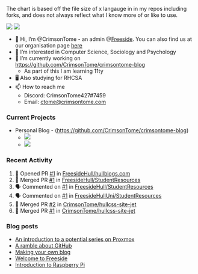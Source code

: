 <!--![Anurag's GitHub stats](https://github-readme-stats.vercel.app/api?username=crimsontome&show_icons=true&theme=dark)-->

The chart is based off the file size of x langauge in in my repos including forks, and does not always reflect what I know more of or like to use.
<br>

![](https://raw.githubusercontent.com/CrimsonTome/ghstats/master/generated/overview.svg)
![](https://raw.githubusercontent.com/CrimsonTome/ghstats/master/generated/languages.svg)

- 👋 Hi, I’m @CrimsonTome - an admin @[Freeside](https://freeside.co.uk). You can also find us at our organisation page [here](https://github.com/freesidehull)
- 👀 I’m interested in Computer Science, Sociology and Psychology
- 🌱 I’m currently working on <https://github.com/CrimsonTome/crimsontome-blog>
  - As part of this I am learning 11ty
- 🖥️ Also studying for RHCSA 
- 📫 How to reach me
  - Discord: CrimsonTome427#7459
  - Email: <ctome@crimsontome.com>

### Current Projects
- Personal Blog - (<https://github.com/CrimsonTome/crimsontome-blog>)
  - ![](https://img.shields.io/github/last-commit/crimsontome/crimsontome-blog?color=green)
  - ![](https://img.shields.io/github/languages/code-size/crimsontome/crimsontome-blog)

### Recent Activity
<!--START_SECTION:activity-->
1. 💪 Opened PR [#1](https://github.com/FreesideHull/hullblogs.com/pull/1) in [FreesideHull/hullblogs.com](https://github.com/FreesideHull/hullblogs.com)
2. 🎉 Merged PR [#1](https://github.com/FreesideHull/StudentResources/pull/1) in [FreesideHull/StudentResources](https://github.com/FreesideHull/StudentResources)
3. 🗣 Commented on [#1](https://github.com/FreesideHull/StudentResources/issues/1) in [FreesideHull/StudentResources](https://github.com/FreesideHull/StudentResources)
4. 🗣 Commented on [#1](https://github.com/FreesideHullUni/StudentResources/issues/1) in [FreesideHullUni/StudentResources](https://github.com/FreesideHullUni/StudentResources)
5. 🎉 Merged PR [#2](https://github.com/CrimsonTome/hullcss-site-jet/pull/2) in [CrimsonTome/hullcss-site-jet](https://github.com/CrimsonTome/hullcss-site-jet)
6. 🎉 Merged PR [#1](https://github.com/CrimsonTome/hullcss-site-jet/pull/1) in [CrimsonTome/hullcss-site-jet](https://github.com/CrimsonTome/hullcss-site-jet)
<!--END_SECTION:activity-->

### Blog posts

<!-- BLOG-POST-LIST:START -->
- [An introduction to a potential series on Proxmox](https://crimsontome.netlify.app/posts/PVE/)
- [A ramble about GitHub](https://crimsontome.netlify.app/posts/a-ramble-on-github/)
- [Making your own blog](https://crimsontome.netlify.app/posts/making-your-own-blog/)
- [Welcome to Freeside](https://crimsontome.netlify.app/posts/introduction-to-freeside/)
- [Introduction to Raspberry Pi](https://crimsontome.netlify.app/posts/raspi-intro/)
<!-- BLOG-POST-LIST:END -->
